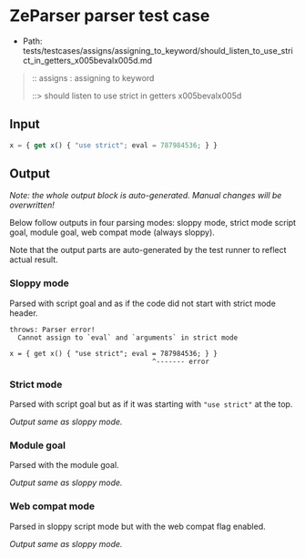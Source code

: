 # ZeParser parser test case

- Path: tests/testcases/assigns/assigning_to_keyword/should_listen_to_use_strict_in_getters_x005bevalx005d.md

> :: assigns : assigning to keyword
>
> ::> should listen to use strict in getters x005bevalx005d

## Input

`````js
x = { get x() { "use strict"; eval = 787984536; } }
`````

## Output

_Note: the whole output block is auto-generated. Manual changes will be overwritten!_

Below follow outputs in four parsing modes: sloppy mode, strict mode script goal, module goal, web compat mode (always sloppy).

Note that the output parts are auto-generated by the test runner to reflect actual result.

### Sloppy mode

Parsed with script goal and as if the code did not start with strict mode header.

`````
throws: Parser error!
  Cannot assign to `eval` and `arguments` in strict mode

x = { get x() { "use strict"; eval = 787984536; } }
                                   ^------- error
`````

### Strict mode

Parsed with script goal but as if it was starting with `"use strict"` at the top.

_Output same as sloppy mode._

### Module goal

Parsed with the module goal.

_Output same as sloppy mode._

### Web compat mode

Parsed in sloppy script mode but with the web compat flag enabled.

_Output same as sloppy mode._
